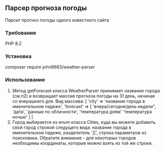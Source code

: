 ## Парсер прогноза погоды
Парсит прогноз погоды одного известного сайта

### Tребования
PHP 8.2

### Установка
composer require john9683/weather-parser

### Использование
1. Метод getForecast класса WeatherParser принимает название города (см.п2) и возвращает массив прогноза погоды на 31 день, начиная со вчерашнего для. Вид массива: 
[
    'city' => 'название города в именительном падеже', 
    'forecast' => [
        'вчера/сегодня/день недели",
        'дата',
        'данные по облачности',
        'температура днём'
        'температура ночью'
    ]
]
2. Город выбирается из enum класса Cities, куда вы можете добавить свой город строкой следущего вида: название города в именительном падеже, разделитель '][', строка параметров из поисковика. Обратите внимание - для некоторых городов необходимы координаты, которые можно взять из той же строки. 